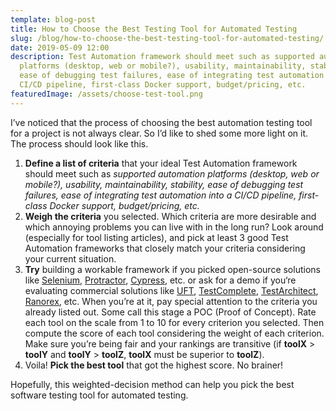 ```yaml
---
template: blog-post
title: How to Choose the Best Testing Tool for Automated Testing
slug: /blog/how-to-choose-the-best-testing-tool-for-automated-testing/
date: 2019-05-09 12:00
description: Test Automation framework should meet such as supported automation
  platforms (desktop, web or mobile?), usability, maintainability, stability,
  ease of debugging test failures, ease of integrating test automation into a
  CI/CD pipeline, first-class Docker support, budget/pricing, etc.
featuredImage: /assets/choose-test-tool.png
---
```

I’ve noticed that the process of choosing the best automation testing tool for a project is not always clear. So I’d like to shed some more light on it. The process should look like this.

1. **Define a list of criteria** that your ideal Test Automation framework should meet such as *supported automation platforms (desktop, web or mobile?), usability, maintainability, stability, ease of debugging test failures, ease of integrating test automation into a CI/CD pipeline, first-class Docker support, budget/pricing, etc.*
2. **Weigh the criteria** you selected. Which criteria are more desirable and which annoying problems you can live with in the long run? Look around (especially for tool listing articles), and pick at least 3 good Test Automation frameworks that closely match your criteria considering your current situation.
3. **Try** building a workable framework if you picked open-source solutions like [Selenium](http://seleniumhq.org/), [Protractor](http://prortactortest.org/), [Cypress](http://cypress.io/), etc. or ask for a demo if you‘re evaluating commercial solutions like [UFT](https://www.microfocus.com/en-us/products/unified-functional-automated-testing/overview), [TestComplete](https://smartbear.com/product/testcomplete/overview/), [TestArchitect](https://www.testarchitect.com/), [Ranorex](http://ranorex.com/), etc. When you’re at it, pay special attention to the criteria you already listed out. Some call this stage a POC (Proof of Concept). Rate each tool on the scale from 1 to 10 for every criterion you selected. Then compute the score of each tool considering the weight of each criterion. Make sure you’re being fair and your rankings are transitive (if **toolX** > **toolY** and **toolY** > **toolZ**, **toolX** must be superior to **toolZ**).
4. Voila! **Pick the best tool** that got the highest score. No brainer!

Hopefully, this weighted-decision method can help you pick the best software testing tool for automated testing.